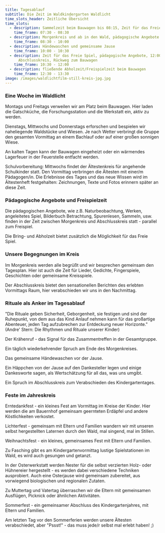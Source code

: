 ```yaml
---
title: Tagesablauf
subtitle: Die Zeit im Waldkindergarten Waldlicht
time_slots_header: Zeitliche Übersicht
time_slots:
  - description: Sammelzeit beim Bauwagen bis 08:15, Zeit für das Freie Spiel
    time_frame: 07:30 - 08:30
  - description: Morgenkreis und ab in den Wald, pädagogische Angebote und/oder Freies Spiel
    time_frame: 08:30 - 10:00
  - description: Händewaschen und gemeinsame Jause
    time_frame: 10:00 - 10:30
  - description: Zeit für das Freie Spiel, pädagogische Angebote, 12:00
      Abschlusskreis, Rückweg zum Bauwagen
    time_frame: 10:30 - 12:00
  - description: fließende Abholzeit/Freispielzeit beim Bauwagen
    time_frame: 12:30 - 13:30
image: /images/waldlichtfilm-still-kreis-jpg.jpg
---
```

### Eine Woche im Waldlicht

Montags und Freitags verweilen wir am Platz beim Bauwagen. Hier laden die Gatschküche, die Forschungsstation und die Werkstatt ein, aktiv zu werden. 

Dienstags, Mittwochs und Donnerstags erforschen und bespielen wir naheliegende Waldstücke und Wiesen. Je nach Wetter verbringt die Gruppe den gesamten Vormittag an einem Bachlauf oder auf einer großen sonnigen Wiese. 

An kalten Tagen kann der Bauwagen eingeheizt oder ein wärmendes Lagerfeuer in der Feuerstelle entfacht werden. 

Schulvorbereitung: Mittwochs findet der Ältestenkreis für angehende Schulkinder statt. Den Vormittag verbringen die Ältesten mit einer/m Pädagogen/in. Die Erlebnisse des Tages und das neue Wissen wird im Ältestenheft festgehalten: Zeichnungen, Texte und Fotos erinnern später an diese Zeit. 

### Pädagogische Angebote und Freispielzeit

Die pädagogischen Angebote, wie z.B. Naturbeobachtung, Werken, angeleitetes Spiel, Bilderbuch Betrachtung, Spurenlesen, Sammeln, usw. finden in der Zeit zwischen Morgenkreis und Abschlusskreis statt - parallel zum Freispiel. 

Die Bring- und Abholzeit bietet zusätzlich die Möglichkeit für das Freie Spiel. 

### Unsere Begegnungen im Kreis

Im Morgenkreis werden alle begrüßt und wir besprechen gemeinsam den Tagesplan. Hier ist auch die Zeit für Lieder, Gedichte, Fingerspiele, Geschichten oder gemeinsame Kreisspiele. 

Der Abschlusskreis bietet den sensationellen Berichten des erlebten Vormittags Raum, hier verabschieden wir uns in den Nachmittag.

### **Rituale als Anker im Tagesablauf**

"Die Rituale geben Sicherheit, Geborgenheit, sie festigen und sind der Ruhepunkt, von dem aus das Kind Anlauf nehmen kann für das großartige Abenteuer, jeden Tag aufzubrechen zur Entdeckung neuer Horizonte." (Andre' Stern: Die Rhythmen und Rituale unserer Kinder)

Der Krähenruf - das Signal für das Zusammentreffen in der Gesamtgruppe.

Ein täglich wiederkehrender Spruch am Ende des Morgenkreises.

Das gemeinsame Händewaschen vor der Jause. 

Ein Häppchen von der Jause auf den Dankesteller legen und einige Dankesworte sagen, als Wertschätzung für all das, was uns umgibt. 

Ein Spruch im Abschlusskreis zum Verabschieden des Kindergartentages. 

### **Feste im Jahreskreis**

Erntedankfest - ein kleines Fest am Vormittag im Kreise der Kinder. Hier werden die am Bauernhof gemeinsam geernteten Erdäpfel und andere Köstlichkeiten verkostet. 

Lichterfest - gemeinsam mit Eltern und Familien wandern wir mit unseren selbst hergestellten Laternen durch den Wald, mal singend, mal im Stillen.

Weihnachtsfest - ein kleines, gemeinsames Fest mit Eltern und Familien. 

Zu Fasching gibt es am Kindergartenvormittag lustige Spielstationen im Wald, es wird auch gesungen und getanzt. 

In der Osterwerkstatt werden Nester für die selbst verzierten Holz- oder Hühnereier hergestellt - es werden dabei verschiedene Techniken ausprobiert. Auch eine Osterjause wird gemeinsam zubereitet, aus vorwiegend biologischen und regionalen Zutaten. 

Zu Muttertag und Vatertag überraschen wir die Eltern mit gemeinsamen Ausflügen, Picknick oder ähnlichen Aktivitäten. 

Sommerfest - ein gemeinsamer Abschluss des Kindergartenjahres, mit Eltern und Familien. 

Am letzten Tag vor den Sommerferien werden unsere Ältesten verabschiedet, aber "Pssst!" - das muss jede/r selbst mal erlebt haben! ;)
